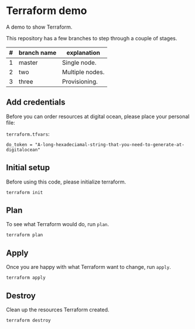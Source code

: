 # Terraform demo

A demo to show Terraform.

This repository has a few branches to step through a couple of stages.

|#|branch name|explanation    |
|-|-----------|---------------|
|1|master     |Single node.   |
|2|two        |Multiple nodes.|
|3|three      |Provisioning.  |

## Add credentials

Before you can order resources at digital ocean, please place your personal file:

`terraform.tfvars`:

```text
do_token = "A-long-hexadeciamal-string-that-you-need-to-generate-at-digitalocean"
```

## Initial setup

Before using this code, please initialize terraform.

```shell
terraform init
```

## Plan

To see what Terraform would do, run `plan`.

```shell
terraform plan
```

## Apply

Once you are happy with what Terraform want to change, run `apply`.

```shell
terraform apply
```

## Destroy

Clean up the resources Terraform created.

```shell
terraform destroy
```

